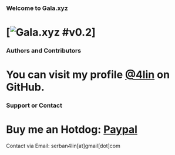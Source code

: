 ### Welcome to Gala.xyz
# [![Gala.xyz #v0.2](https://github.com/4lin/Gala.xyz/releases)]

### Authors and Contributors
# You can visit my profile <a href="https://github.com/4lin" target="_blank">@4lin</a> on GitHub.
 
### Support or Contact
# Buy me an Hotdog: <a href="https://www.paypal.me/SerbanAlin" target="_blank">Paypal</a>

Contact via Email: serban4lin[at]gmail[dot]com
